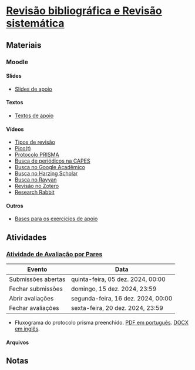 # [Revisão bibliográfica e Revisão sistemática](https://ead.ufjf.br/course/view.php?id=7440#coursecontentcollapse7)

## Materiais

### Moodle

#### Slides

- [Slides de apoio](https://ead.ufjf.br/mod/resource/view.php?id=429699)

#### Textos

- [Textos de apoio](https://ead.ufjf.br/mod/folder/view.php?id=429700)

#### Vídeos

- [Tipos de revisão](https://ead.ufjf.br/mod/url/view.php?id=429702)
- [Pico(t)](https://ead.ufjf.br/mod/url/view.php?id=429703)
- [Protocolo PRISMA](https://ead.ufjf.br/mod/url/view.php?id=429704)
- [Busca de periódicos na CAPES](https://ead.ufjf.br/mod/url/view.php?id=429705)
- [Busca no Google Acadêmico](https://ead.ufjf.br/mod/url/view.php?id=429707)
- [Busca no Harzing Scholar](https://ead.ufjf.br/mod/url/view.php?id=429708)
- [Busca no Rayyan](https://ead.ufjf.br/mod/url/view.php?id=429709)
- [Revisão no Zotero](https://ead.ufjf.br/mod/url/view.php?id=429710)
- [Research Rabbit](https://ead.ufjf.br/mod/url/view.php?id=429711)

#### Outros

- [Bases para os exercícios de apoio](https://ead.ufjf.br/mod/folder/view.php?id=429701)

## Atividades

### [Atividade de Avaliação por Pares](https://ead.ufjf.br/mod/workshop/view.php?id=429712)

| Evento             | Data                               |
| ------------------ | ---------------------------------- |
| Submissões abertas | quinta-feira, 05 dez. 2024, 00:00  |
| Fechar submissões  | domingo, 15 dez. 2024, 23:59       |
| Abrir avaliações   | segunda-feira, 16 dez. 2024, 00:00 |
| Fechar avaliações  | sexta-feira, 20 dez. 2024, 23:59   |

- Fluxograma do protocolo prisma preenchido. [PDF em português](https://ead.ufjf.br/pluginfile.php/1888365/mod_workshop/intro/PRISMA%202020%20flow%20diagram%20EUROPEAN%20PORTUGUESE.pdf?time=1694288377307). [DOCX em inglês](https://ead.ufjf.br/pluginfile.php/1888365/mod_workshop/intro/PRISMA_2020_flow_diagram_updated_SRs_v2.docx?time=1694288409769).

#### Arquivos

## Notas
